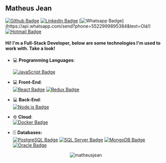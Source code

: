 ## Matheus Jean

[![Github Badge](https://img.shields.io/badge/-Github-000?style=flat-square&logo=Github&logoColor=white&link=https://github.com/higorhms)](https://github.com/matheusjean)
[![Linkedin Badge](https://img.shields.io/badge/-LinkedIn-blue?style=flat-square&logo=Linkedin&logoColor=white&link=https://www.linkedin.com/in/matheus-jean-a909b6b9/)](https://www.linkedin.com/in/matheus-jean-a909b6b9/)
[![Whatsapp Badge](https://img.shields.io/badge/-Whatsapp-4CA143?style=flat-square&labelColor=4CA143&logo=whatsapp&logoColor=white&link=https://api.whatsapp.com/send?phone=5522999895384&text=Olá!)](https://api.whatsapp.com/send?phone=5522999895384&text=Olá!)
[![Hotmail Badge](https://img.shields.io/badge/-Gmail-c14438?style=flat-square&logo=Gmail&logoColor=white&link=mailto:matheusjean11@hotmail.com)](mailto:matheusjean11@hotmail.com)

#### Hi! I'm a Full-Stack Developer, below are some technologies I'm used to work with. Take a look!

- 💻 <b>Programming Languages</b>: 
    </br>
  
  <a href="https://www.javascript.com/"> ![JavaScript Badge](https://img.shields.io/badge/-JavaScript-black?style=flat&logo=javascript&logoColor=yellow)<a/>
    
- 💻 <b>Front-End</b>: 
    </br>
  <a href="https://pt-br.reactjs.org//"> ![React Badge](https://img.shields.io/badge/-React-black?style=black&logo=react&logoColor=61DAFB)<a/> 
  <a href="https://redux.js.org/"> ![Redux Badge](https://img.shields.io/badge/-Redux-black?&style=flat&logo=redux&logoColor=4C35E3)<a/>
    
- 💻 <b>Back-End</b>: 
    </br>
  <a href="https://nodejs.org/en/">![Node.js Badge](https://img.shields.io/badge/-Node.js-black?style=flat&logo=node.js&logoColor=339933)<a/>
    
- :gear: <b>Cloud</b>: 
    </br>
  <a href="https://www.docker.com/"> ![Docker Badge](https://img.shields.io/badge/-Docker-black?style=flat&logo=docker&logoColor=blue)<a/>
    
- 🗄️ <b>Databases:</b>
    </br>
  <a href="https://www.postgresql.org/"> ![PostgreSQL Badge](https://img.shields.io/badge/-PostgresQL-black?style=flat&logo=postgresql&logoColor=blue)<a/>
  <a href="https://www.postgresql.org/"> ![SQL Server Badge](https://img.shields.io/badge/-Microsoft_SQL_Server-black?style=flat&logo=microsoft&logoColor=blue)<a/>
  <a href="https://www.mongodb.com/"> ![MongoDB Badge](https://img.shields.io/badge/-MongoDB-black?style=flat&logo=mongodb&logoColor=339933)<a/>
  <a href="https://www.microsoft.com/pt-br/sql-server/sql-server-downloads"> ![Oracle Badge](https://img.shields.io/badge/-Oracle11g-black?style=flat&logo=oracle&logoColor=c21325)<a/>
      
<p align="center">
  <img src="https://github-readme-stats.vercel.app/api?username=matheusjean&theme=default&show_icons=true&hide=issues&hide_border=true" alt="matheusjean" />
</p>

